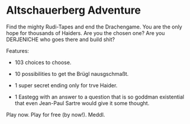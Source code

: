 # Altschauerberg Adventure

Find the mighty Rudi-Tapes and end the Drachengame. You are the only hope for thousands of Haiders. Are you the chosen one? Are you DERJENICHE who goes there and build shit?

Features:

- 103 choices to choose.

- 10 possibilities to get the Brügl nausgschmaßt.

- 1 super secret ending only for trve Haider.

- 1 Eastegg with an answer to a question that is so goddman existential that even Jean-Paul Sartre would give it some thought.



Play now. Play for free (by now!). Meddl. 
